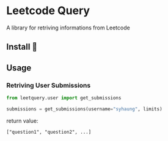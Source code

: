 # Leetcode Query
A library for retriving informations from Leetcode

## Install 🚧

## Usage
### Retriving User Submissions
``` python
from leetquery.user import get_submissions

submissions = get_submissions(username="syhaung", limits)
```
return value:
```
["question1", "question2", ...]
```